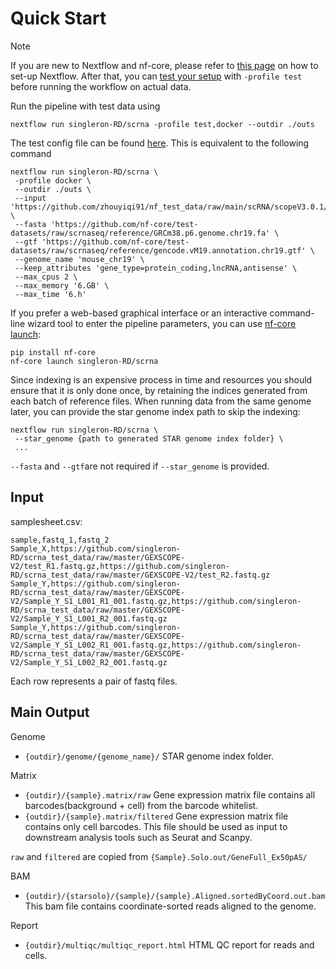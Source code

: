 # Quick Start

> [!NOTE]
> If you are new to Nextflow and nf-core, please refer to [this page](https://nf-co.re/docs/usage/installation) on how to set-up Nextflow.
> After that, you can [test your setup](https://nf-co.re/docs/usage/introduction#how-to-run-a-pipeline) with `-profile test` before running the workflow on actual data.

Run the pipeline with test data using

```
nextflow run singleron-RD/scrna -profile test,docker --outdir ./outs
```

The test config file can be found [here](../conf/test.config). This is equivalent to the following command

```
nextflow run singleron-RD/scrna \
 -profile docker \
 --outdir ./outs \
 --input 'https://github.com/zhouyiqi91/nf_test_data/raw/main/scRNA/scopeV3.0.1/test.csv' \
 --fasta 'https://github.com/nf-core/test-datasets/raw/scrnaseq/reference/GRCm38.p6.genome.chr19.fa' \
 --gtf 'https://github.com/nf-core/test-datasets/raw/scrnaseq/reference/gencode.vM19.annotation.chr19.gtf' \
 --genome_name 'mouse_chr19' \
 --keep_attributes 'gene_type=protein_coding,lncRNA,antisense' \
 --max_cpus 2 \
 --max_memory '6.GB' \
 --max_time '6.h'
```

If you prefer a web-based graphical interface or an interactive command-line wizard tool to enter the pipeline parameters, you can use [nf-core launch](https://oldsite.nf-co.re/tools/#launch-a-pipeline):

```
pip install nf-core
nf-core launch singleron-RD/scrna
```

Since indexing is an expensive process in time and resources you should ensure that it is only done once, by retaining the indices generated from each batch of reference files. When running data from the same genome later, you can provide the star genome index path to skip the indexing:

```
nextflow run singleron-RD/scrna \
 --star_genome {path to generated STAR genome index folder} \
 ...
```

`--fasta` and `--gtf`are not required if `--star_genome` is provided.

## Input

samplesheet.csv:

```
sample,fastq_1,fastq_2
Sample_X,https://github.com/singleron-RD/scrna_test_data/raw/master/GEXSCOPE-V2/test_R1.fastq.gz,https://github.com/singleron-RD/scrna_test_data/raw/master/GEXSCOPE-V2/test_R2.fastq.gz
Sample_Y,https://github.com/singleron-RD/scrna_test_data/raw/master/GEXSCOPE-V2/Sample_Y_S1_L001_R1_001.fastq.gz,https://github.com/singleron-RD/scrna_test_data/raw/master/GEXSCOPE-V2/Sample_Y_S1_L001_R2_001.fastq.gz
Sample_Y,https://github.com/singleron-RD/scrna_test_data/raw/master/GEXSCOPE-V2/Sample_Y_S1_L002_R1_001.fastq.gz,https://github.com/singleron-RD/scrna_test_data/raw/master/GEXSCOPE-V2/Sample_Y_S1_L002_R2_001.fastq.gz
```

Each row represents a pair of fastq files.

## Main Output

Genome

- `{outdir}/genome/{genome_name}/` STAR genome index folder.

Matrix

- `{outdir}/{sample}.matrix/raw` Gene expression matrix file contains all barcodes(background + cell) from the barcode whitelist.
- `{outdir}/{sample}.matrix/filtered` Gene expression matrix file contains only cell barcodes. This file should be used as input to downstream analysis tools such as Seurat and Scanpy.

`raw` and `filtered` are copied from `{Sample}.Solo.out/GeneFull_Ex50pAS/`

BAM

- `{outdir}/{starsolo}/{sample}/{sample}.Aligned.sortedByCoord.out.bam` This bam file contains coordinate-sorted reads aligned to the genome.

Report

- `{outdir}/multiqc/multiqc_report.html` HTML QC report for reads and cells.

